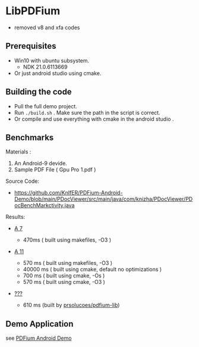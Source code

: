 # LibPDFium
- removed v8 and xfa codes

## Prerequisites

- Win10 with ubuntu subsystem.
  -  NDK 21.0.6113669
- Or just android studio using cmake. 

## Building the code
- Pull the full demo project.
- Run `./build.sh` . Make sure the path in the script is correct.
- Or compile and use everything with cmake in the android studio .

## Benchmarks
Materials : 
1. An Android-9 devide.
2. Sample PDF File ( Gpu Pro 1.pdf )

Source Code:  
- https://github.com/KnIfER/PDFium-Android-Demo/blob/main/PDocViewer/src/main/java/com/knizha/PDocViewer/PDocBenchMarkctivity.java

Results:

- [A 7](https://github.com/KnIfER/LibPDFium/tree/a7316989543f2f030be7ad57f751fbdb3cf3a77b)
  - 470ms ( built using makefiles, -O3 )
- [A 11](https://github.com/KnIfER/LibPDFium/tree/b29471bfd7a2b5b83bc7c1e4889c6fd60bcd4117)
  - 570 ms ( built using makefiles, -O3 )
  - 40000 ms ( built using cmake, default no optimizations )
  - 700 ms ( built using cmake, -Os )
  - 570 ms ( built using cmake, -O3 )
  
- [???]()
  - 610 ms (built by [prsolucoes/pdfium-lib](https://github.com/prsolucoes/pdfium-lib))

## Demo Application

see [PDFium Android Demo](https://github.com/KnIfER/PDFium-Android-Demo)

